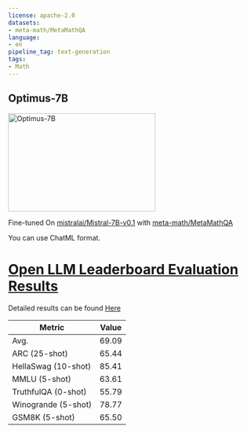 ```yaml
---
license: apache-2.0
datasets:
- meta-math/MetaMathQA
language:
- en
pipeline_tag: text-generation
tags:
- Math
---
```


## Optimus-7B

<img src="_c3f4a76b-c0b1-4fba-9537-33f8fd697f2d.jpg" width="300" height="200" alt="Optimus-7B">

Fine-tuned On [mistralai/Mistral-7B-v0.1](https://huggingface.co/mistralai/Mistral-7B-v0.1) with [meta-math/MetaMathQA](https://huggingface.co/datasets/meta-math/MetaMathQA)

You can use ChatML format.

# [Open LLM Leaderboard Evaluation Results](https://huggingface.co/spaces/HuggingFaceH4/open_llm_leaderboard)
Detailed results can be found [Here](https://huggingface.co/datasets/open-llm-leaderboard/results/blob/main/Q-bert/Optimus-7B/results_2023-12-04T18-59-49.207215.json)

| Metric                | Value                     |
|-----------------------|---------------------------|
| Avg.                  | 69.09               |
| ARC (25-shot)         | 65.44               |
| HellaSwag (10-shot)   | 85.41               |
| MMLU (5-shot)         | 63.61               |
| TruthfulQA (0-shot)   | 55.79               |
| Winogrande (5-shot)   | 78.77               |
| GSM8K (5-shot)        | 65.50               |

